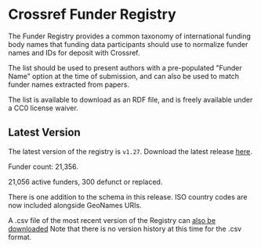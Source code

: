 # Crossref Funder Registry

The Funder Registry provides a common taxonomy of international funding body names that funding data participants should use to normalize funder names and IDs for deposit with Crossref.

The list should be used to present authors with a pre-populated "Funder Name" option at the time of submission, and can also be used to match funder names extracted from papers.

The list is available to download as an RDF file, and is freely available under a CC0 license waiver.

## Latest Version

The latest version of the registry is `v1.27`. Download the latest release [here](https://github.com/CrossRef/open-funder-registry/releases/latest).

Funder count: 21,356.

21,056 active funders, 300 defunct or replaced.

There is one addition to the schema in this release. ISO country codes are now included alongside GeoNames URIs.


A .csv file of the most recent version of the Registry can [also be downloaded](https://doi.crossref.org/funderNames?mode=list) Note that there is no version history at this time for the .csv format.
